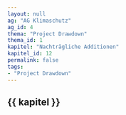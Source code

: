 ```yaml
---
layout: null
ag: "AG Klimaschutz"
ag_id: 4
thema: "Project Drawdown"
thema_id: 1
kapitel: "Nachträgliche Additionen"
kapitel_id: 12
permalink: false
tags:
- "Project Drawdown"
---
```


## {{ kapitel }}

